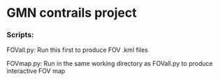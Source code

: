 # GMN contrails project

### Scripts:

FOVall.py: Run this first to produce FOV .kml files 

FOVmap.py: Run in the same working directory as FOVall.py to produce interactive FOV map
